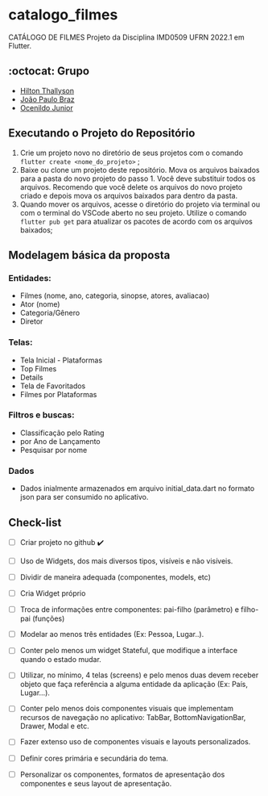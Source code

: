 # catalogo_filmes

CATÁLOGO DE FILMES
Projeto da Disciplina IMD0509 UFRN 2022.1 em Flutter.

## :octocat: Grupo
- [Hilton Thallyson](https://github.com/HiltonThallyson)
- [João Paulo Braz](https://github.com/jpbraz)
- [Ocenildo Junior](https://github.com/OcenildoJunior)

## Executando o Projeto do Repositório
1. Crie um projeto novo no diretório de seus projetos com o comando ```flutter create <nome_do_projeto>``` ;
2. Baixe ou clone um projeto deste repositório. Mova os arquivos baixados para a pasta do novo projeto do passo 1. Você deve substituir todos os arquivos. Recomendo que você delete os arquivos do novo projeto criado e depois mova os arquivos baixados para dentro da pasta.
3. Quando mover os arquivos, acesse o diretório do projeto via terminal ou com o terminal do VSCode aberto no seu projeto. Utilize o comando ```flutter pub get``` para atualizar os pacotes de acordo com os arquivos baixados;

## Modelagem básica da proposta
### Entidades:
- Filmes (nome, ano, categoria, sinopse, atores, avaliacao)
- Ator (nome)
- Categoria/Gênero
- Diretor
### Telas:
- Tela Inicial - Plataformas
- Top Filmes
- Details
- Tela de Favoritados
- Filmes por Plataformas
### Filtros e buscas:
- Classificação pelo Rating
- por Ano de Lançamento
- Pesquisar por nome
### Dados
- Dados inialmente armazenados em arquivo initial_data.dart no formato json para ser consumido no aplicativo.

## Check-list

- [ ] Criar projeto no github :heavy_check_mark:
- [ ] Uso de Widgets, dos mais diversos tipos, visíveis e não visíveis. 
- [ ] Dividir de maneira adequada (componentes, models, etc) 
- [ ] Cria Widget próprio
- [ ] Troca de informações entre componentes: pai-filho (parâmetro) e filho-pai (funções)
- [ ] Modelar ao menos três entidades (Ex: Pessoa, Lugar..).
- [ ] Conter pelo menos um widget Stateful, que modifique a interface quando o estado mudar.
- [ ] Utilizar, no mínimo, 4 telas (screens) e pelo menos duas devem receber objeto que faça referência a alguma entidade da aplicação (Ex: País, Lugar…). 
- [ ] Conter pelo menos dois componentes visuais que implementam recursos de navegação no aplicativo: TabBar, BottomNavigationBar,
Drawer, Modal e etc.
- [ ] Fazer extenso uso de componentes visuais e layouts personalizados. 
- [ ] Definir cores primária e secundária do tema.
- [ ] Personalizar os componentes, formatos de apresentação dos componentes e seus layout de apresentação.


